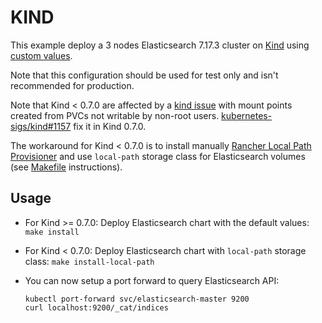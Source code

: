 # KIND

This example deploy a 3 nodes Elasticsearch 7.17.3 cluster on [Kind][] using
[custom values][].

Note that this configuration should be used for test only and isn't recommended
for production.

Note that Kind < 0.7.0 are affected by a [kind issue][] with mount points
created from PVCs not writable by non-root users. [kubernetes-sigs/kind#1157][]
fix it in Kind 0.7.0.

The workaround for Kind < 0.7.0 is to install manually [Rancher Local Path
Provisioner][] and use `local-path` storage class for Elasticsearch volumes (see
[Makefile][] instructions).

## Usage

- For Kind >= 0.7.0: Deploy Elasticsearch chart with the default values:
  `make install`
- For Kind < 0.7.0: Deploy Elasticsearch chart with `local-path` storage class:
  `make install-local-path`

- You can now setup a port forward to query Elasticsearch API:

  ```
  kubectl port-forward svc/elasticsearch-master 9200
  curl localhost:9200/_cat/indices
  ```

[custom values]:
  https://github.com/elastic/helm-charts/blob/7.17/elasticsearch/examples/kubernetes-kind/values.yaml
[kind]: https://kind.sigs.k8s.io/
[kind issue]: https://github.com/kubernetes-sigs/kind/issues/830
[kubernetes-sigs/kind#1157]: https://github.com/kubernetes-sigs/kind/pull/1157
[rancher local path provisioner]:
  https://github.com/rancher/local-path-provisioner
[Makefile]:
  https://github.com/elastic/helm-charts/blob/7.17/elasticsearch/examples/kubernetes-kind/Makefile#L5
